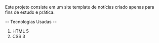 Este projeto consiste em um site template de notícias criado apenas para fins de estudo e prática.

-- Tecnologias Usadas --

1. HTML 5
2. CSS 3